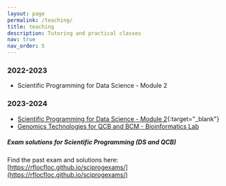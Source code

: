 ```yaml
---
layout: page
permalink: /teaching/
title: teaching
description: Tutoring and practical classes
nav: true
nav_order: 5
---
```


### 2022-2023

- Scientific Programming for Data Science - Module 2

### 2023-2024

- [Scientific Programming for Data Science - Module 2](https://davidebrex.github.io/sciprog-ds-M2-23_24/){:target="_blank"}
- [Genomics Technologies for QCB and BCM - Bioinformatics Lab](https://webapps.unitn.it/du/it/Persona/PER0230789/Didattica)

##### Exam solutions for Scientific Programming (DS and QCB)

Find the past exam and solutions here: [https://rflocfloc.github.io/sciprogexams/](https://rflocfloc.github.io/sciprogexams/)